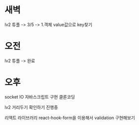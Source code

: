 # 새벽

lv2 튜플 -> 3/5
-> 1.객체 value값으로 key찾기

# 오전

lv2 튜플 -> 완료

# 오후

socket IO 자바스크립트 구현 클론코딩

lv2 거리두기 확인하기 진행중

리액트 라이브러리 react-hook-form을 이용해서 validation 구현해보기
